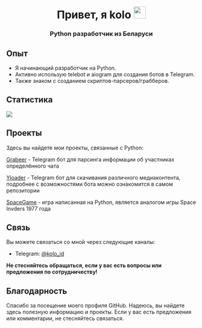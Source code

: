 <h1 align="center">Привет, я <b>kolo</b>
<img src="https://github.com/blackcater/blackcater/raw/main/images/Hi.gif" height="32"/></h1>
<h3 align="center">Python разработчик из Беларуси</h3>

## Опыт

- Я начинающий разработчик на Python.
- Активно использую telebot и aiogram для создания ботов в Telegram.
- Также знаком с созданием скриптов-парсеров/грабберов.

## Статистика
 ![](https://github-profile-summary-cards.vercel.app/api/cards/profile-details?username=koloideal&theme=solarized_dark)

## Проекты

Здесь вы найдете мои проекты, связанные с Python:

[Grabeer](https://github.com/koloideal/grabeer) - Telegram бот для парсинга информации об участниках определённого чата

[Yloader](https://github.com/FlacSy/YLoaderBot) - Telegram бот для скачивания различного медиаконтента, подробнее с возможностями бота можно ознакомится в самом репозитории

[SpaceGame](https://github.com/koloideal/SpaceGame) - игра написанная на Python, является аналогом игры Space Invders 1977 года

## Связь

Вы можете связаться со мной через следующие каналы:

- Telegram: <a href='https://t.me/kolo_id'>@kolo_id</a>

<b>Не стесняйтесь обращаться, если у вас есть вопросы или предложения по сотрудничеству!</b>

## Благодарность

Спасибо за посещение моего профиля GitHub. Надеюсь, вы найдете здесь полезную информацию и проекты. Если у вас есть предложения или комментарии, не стесняйтесь связаться.
